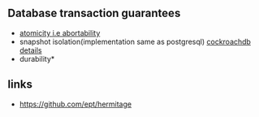 ## Database transaction guarantees

 - [atomicity i.e abortability](./atomicity.md)
 - snapshot isolation(implementation same as postgresql) [cockroachdb details](https://www.cockroachlabs.com/blog/serializable-lockless-distributed-isolation-cockroachdb/)
 - durability*

## links

- https://github.com/ept/hermitage
